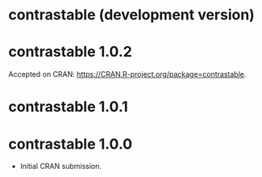 # contrastable (development version)

# contrastable 1.0.2

Accepted on CRAN: https://CRAN.R-project.org/package=contrastable.

# contrastable 1.0.1

# contrastable 1.0.0

* Initial CRAN submission.

